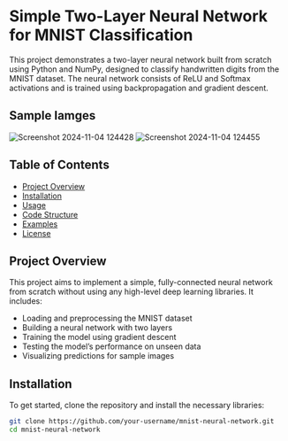 # Simple Two-Layer Neural Network for MNIST Classification

This project demonstrates a two-layer neural network built from scratch using Python and NumPy, designed to classify handwritten digits from the MNIST dataset. The neural network consists of ReLU and Softmax activations and is trained using backpropagation and gradient descent.

## Sample Iamges

![Screenshot 2024-11-04 124428](https://github.com/user-attachments/assets/1e84594d-d1c0-4399-9eb5-712ed470ba70) ![Screenshot 2024-11-04 124455](https://github.com/user-attachments/assets/925232de-72d4-4712-a140-e8aa41ecfcbe)


## Table of Contents

- [Project Overview](#project-overview)
- [Installation](#installation)
- [Usage](#usage)
- [Code Structure](#code-structure)
- [Examples](#examples)
- [License](#license)

## Project Overview

This project aims to implement a simple, fully-connected neural network from scratch without using any high-level deep learning libraries. It includes:
- Loading and preprocessing the MNIST dataset
- Building a neural network with two layers
- Training the model using gradient descent
- Testing the model’s performance on unseen data
- Visualizing predictions for sample images

## Installation

To get started, clone the repository and install the necessary libraries:

```bash
git clone https://github.com/your-username/mnist-neural-network.git
cd mnist-neural-network
